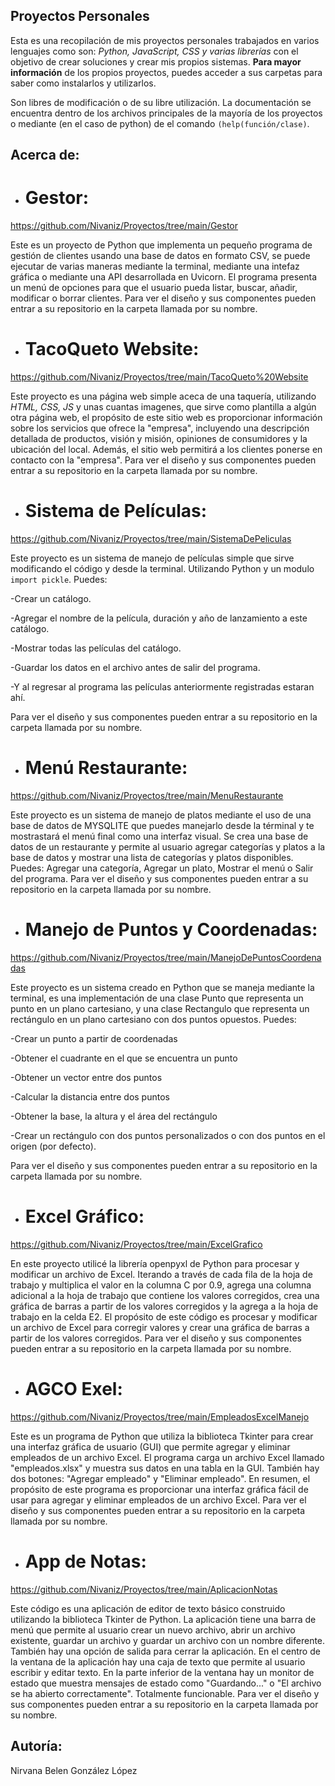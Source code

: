 ## Proyectos Personales 

Esta es una recopilación de mis proyectos personales trabajados en varios lenguajes como son: *Python, JavaScript, CSS y varias librerías* con el objetivo de crear soluciones y crear mis propios sistemas. **Para mayor información** de los propios proyectos, puedes acceder a sus carpetas para saber como instalarlos y utilizarlos. 

Son libres de modificación o de su libre utilización. La documentación se encuentra dentro de los archivos principales de la mayoría de los proyectos o mediante (en el caso de python) de el comando `(help(función/clase)`.

## Acerca de:

- # Gestor: 
https://github.com/Nivaniz/Proyectos/tree/main/Gestor

Este es un proyecto de Python que implementa un pequeño programa de gestión de clientes usando una base de datos en formato CSV, se puede ejecutar de varias maneras mediante la terminal, mediante una intefaz gráfica o mediante una API desarrollada en Uvicorn. El programa presenta un menú de opciones para que el usuario pueda listar, buscar, añadir, modificar o borrar clientes. Para ver el diseño y sus componentes pueden entrar a su repositorio en la carpeta llamada por su nombre.

- # TacoQueto Website: 
https://github.com/Nivaniz/Proyectos/tree/main/TacoQueto%20Website

Este proyecto es una página web simple aceca de una taquería, utilizando *HTML, CSS, JS* y unas cuantas imagenes, que sirve como plantilla a algún otra página web, el propósito de este sitio web es proporcionar información sobre los servicios que ofrece la "empresa", incluyendo una descripción detallada de productos, visión y misión, opiniones de consumidores y la ubicación del local. Además, el sitio web permitirá a los clientes ponerse en contacto con la "empresa". Para ver el diseño y sus componentes pueden entrar a su repositorio en la carpeta llamada por su nombre.

- # Sistema de Películas: 
https://github.com/Nivaniz/Proyectos/tree/main/SistemaDePeliculas

Este proyecto es un sistema de manejo de películas simple que sirve modificando el código y desde la terminal. Utilizando Python y un modulo `import pickle`. Puedes:

  -Crear un catálogo.
  
  -Agregar el nombre de la película, duración y año de lanzamiento a este catálogo.
  
  -Mostrar todas las películas del catálogo.
  
  -Guardar los datos en el archivo antes de salir del programa.
  
  -Y al regresar al programa las películas anteriormente registradas estaran ahí.
 
 Para ver el diseño y sus componentes pueden entrar a su repositorio en la carpeta llamada por su nombre.
 
- # Menú Restaurante: 
https://github.com/Nivaniz/Proyectos/tree/main/MenuRestaurante
 
Este proyecto es un sistema de manejo de platos mediante el uso de una base de datos de MYSQLITE que puedes manejarlo desde la términal y te mostrastará el menú final como una interfaz visual. Se crea una base de datos de un restaurante y permite al usuario agregar categorías y platos a la base de datos y mostrar una lista de categorías y platos disponibles. Puedes: Agregar una categoría, Agregar un plato, Mostrar el menú o Salir del programa. Para ver el diseño y sus componentes pueden entrar a su repositorio en la carpeta llamada por su nombre.
 
- # Manejo de Puntos y Coordenadas: 
https://github.com/Nivaniz/Proyectos/tree/main/ManejoDePuntosCoordenadas

Este proyecto es un sistema creado en Python que se maneja mediante la terminal, es una implementación de una clase Punto que representa un punto en un plano cartesiano, y una clase Rectangulo que representa un rectángulo en un plano cartesiano con dos puntos opuestos. Puedes: 
  
  -Crear un punto a partir de coordenadas
  
  -Obtener el cuadrante en el que se encuentra un punto
  
  -Obtener un vector entre dos puntos
  
  -Calcular la distancia entre dos puntos
  
  -Obtener la base, la altura y el área del rectángulo
  
  -Crear un rectángulo con dos puntos personalizados o con dos puntos en el origen (por defecto). 
  
Para ver el diseño y sus componentes pueden entrar a su repositorio en la carpeta llamada por su nombre.

- # Excel Gráfico: 
https://github.com/Nivaniz/Proyectos/tree/main/ExcelGrafico

En este proyecto utilicé la librería openpyxl de Python para procesar y modificar un archivo de Excel. Iterando a través de cada fila de la hoja de trabajo y multiplica el valor en la columna C por 0.9, agrega una columna adicional a la hoja de trabajo que contiene los valores corregidos, crea una gráfica de barras a partir de los valores corregidos y la agrega a la hoja de trabajo en la celda E2. El propósito de este código es procesar y modificar un archivo de Excel para corregir valores y crear una gráfica de barras a partir de los valores corregidos. Para ver el diseño y sus componentes pueden entrar a su repositorio en la carpeta llamada por su nombre.

- # AGCO Exel: 
https://github.com/Nivaniz/Proyectos/tree/main/EmpleadosExcelManejo

Este es un programa de Python que utiliza la biblioteca Tkinter para crear una interfaz gráfica de usuario (GUI) que permite agregar y eliminar empleados de un archivo Excel. El programa carga un archivo Excel llamado "empleados.xlsx" y muestra sus datos en una tabla en la GUI. También hay dos botones: "Agregar empleado" y "Eliminar empleado". En resumen, el propósito de este programa es proporcionar una interfaz gráfica fácil de usar para agregar y eliminar empleados de un archivo Excel. Para ver el diseño y sus componentes pueden entrar a su repositorio en la carpeta llamada por su nombre.

- # App de Notas: 
https://github.com/Nivaniz/Proyectos/tree/main/AplicacionNotas

Este código es una aplicación de editor de texto básico construido utilizando la biblioteca Tkinter de Python. La aplicación tiene una barra de menú que permite al usuario crear un nuevo archivo, abrir un archivo existente, guardar un archivo y guardar un archivo con un nombre diferente. También hay una opción de salida para cerrar la aplicación. En el centro de la ventana de la aplicación hay una caja de texto que permite al usuario escribir y editar texto. En la parte inferior de la ventana hay un monitor de estado que muestra mensajes de estado como "Guardando..." o "El archivo se ha abierto correctamente". Totalmente funcionable.  Para ver el diseño y sus componentes pueden entrar a su repositorio en la carpeta llamada por su nombre.
  
## Autoría:

  Nirvana Belen González López
